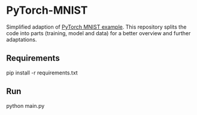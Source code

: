 # PyTorch-MNIST
Simplified adaption of [PyTorch MNIST example](https://github.com/pytorch/examples/tree/master/mnist). This repository splits the code into parts (training, model and data) for a better overview and further adaptations.

## Requirements
pip install -r requirements.txt

## Run
python main.py
